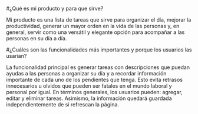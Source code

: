 #¿Qué es mi producto y para que sirve?

Mi producto es una lista de tareas que sirve para organizar el día, mejorar la productividad, generar un mayor orden en la vida de las personas y, en general, servir como una versátil y elegante opción para acompañar a las personas en su día a día. 

#¿Cuáles son las funcionalidades más importantes y porque los usuarios las usarían?

La funcionalidad principal es generar tareas con descripciones que puedan ayudas a las personas a organizar su día y a recordar información importante de cada uno de los pendientes que tenga. Esto evita retrasos innecesarios u olvidos que pueden ser fatales en el mundo laboral y personal por igual. En términos generales, los usuarios pueden: agregar, editar y eliminar tareas. Asimismo, la información quedará guardada independientemente de si refrescan la página. 